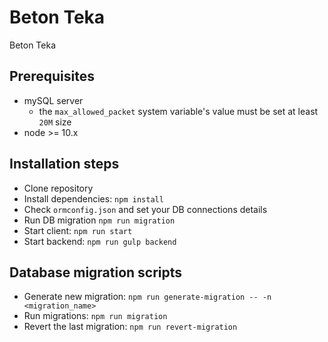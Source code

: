 # Beton Teka
Beton Teka

## Prerequisites
- mySQL server
  - the `max_allowed_packet` system variable's value must be set at least `20M` size
- node >= 10.x

## Installation steps
- Clone repository
- Install dependencies: ``npm install``
- Check ``ormconfig.json`` and set your DB connections details
- Run DB migration ``npm run migration``
- Start client: ``npm run start``
- Start backend: ``npm run gulp backend``

## Database migration scripts
- Generate new migration: ``npm run generate-migration -- -n <migration_name>``
- Run migrations: ``npm run migration``
- Revert the last migration: ``npm run revert-migration``
